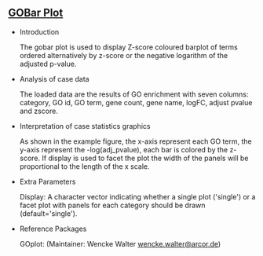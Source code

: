 ## [GOBar Plot](https://hiplot.com.cn/basic/gobar)

- Introduction

  The gobar plot is used to display Z-score coloured barplot of terms ordered alternatively by z-score or the negative
  logarithm of the adjusted p-value.

- Analysis of case data

  The loaded data are the results of GO enrichment with seven columns: category, GO id, GO term, gene count, gene name,
  logFC, adjust pvalue and zscore.

- Interpretation of case statistics graphics

  As shown in the example figure, the x-axis represent each GO term, the y-axis represent the -log(adj_pvalue), each bar
  is colored by the z-score. If display is used to facet the plot the width of the panels will be proportional to the
  length of the x scale.

- Extra Parameters

  Display:  A character vector indicating whether a single plot ('single') or a facet plot with panels for each category
  should be drawn (default='single').

- Reference Packages

  GOplot: (Maintainer: Wencke Walter <wencke.walter@arcor.de>)

